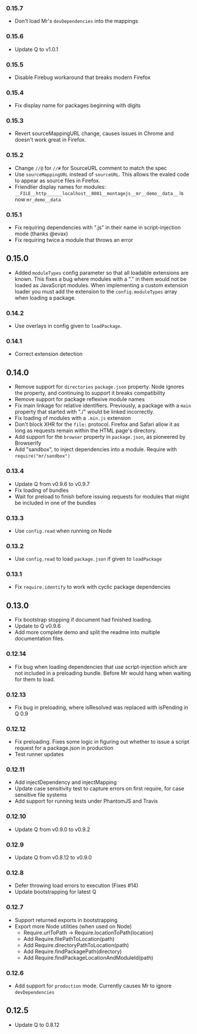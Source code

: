 ### 0.15.7

 - Don't load Mr's `devDependencies` into the mappings

### 0.15.6

 - Update Q to v1.0.1

### 0.15.5

 - Disable Firebug workaround that breaks modern Firefox

### 0.15.4

 - Fix display name for packages beginning with digits

### 0.15.3

 - Revert sourceMappingURL change, causes issues in Chrome and doesn't work great in Firefox.

### 0.15.2

 - Change `//@` for `//#` for SourceURL comment to match the spec
 - Use `sourceMappingURL` instead of `sourceURL`. This allows the evaled code
   to appear as source files in Firefox.
 - Friendlier display names for modules:
   `__FILE__http______localhost__8081__montagejs__mr__demo__data__` is now
   `mr_demo__data`

### 0.15.1

 - Fix requiring dependencies with ".js" in their name in script-injection mode
   (thanks @evax)
 - Fix requiring twice a module that throws an error

## 0.15.0

 - Added `moduleTypes` config parameter so that all loadable extensions are
   known. This fixes a bug where modules with a "." in them would not be loaded
   as JavaScript modules. When implementing a custom extension loader you must
   add the extension to the `config.moduleTypes` array when loading a package.

### 0.14.2

 - Use overlays in config given to `loadPackage`.

### 0.14.1

 - Correct extension detection

## 0.14.0

 - Remove support for `directories` `package.json` property. Node ignores the
   property, and continuing to support it breaks compatibility
 - Remove support for package reflexive module names
 - Fix main linkage for relative identifiers. Previously, a package with a
   `main` property that started with "./" would be linked incorrectly.
 - Fix loading of modules with a `.min.js` extension
 - Don't block XHR for the `file:` protocol. Firefox and Safari allow it as
   long as requests remain within the HTML page's directory.
 - Add support for the `browser` property in `package.json`, as pioneered by
   Browserify
 - Add "sandbox", to inject dependencies into a module. Require with
   `require("mr/sandbox")`

### 0.13.4

 - Update Q from v0.9.6 to v0.9.7
 - Fix loading of bundles
 - Wait for preload to finish before issuing requests for modules that might
   be included in one of the bundles

### 0.13.3

 - Use `config.read` when running on Node

### 0.13.2

 - Use `config.read` to load `package.json` if given to `loadPackage`

### 0.13.1

 - Fix `require.identify` to work with cyclic package dependencies

## 0.13.0

 - Fix bootstrap stopping if document had finished loading.
 - Update to Q v0.9.6
 - Add more complete demo and split the readme into multiple documentation
   files.

### 0.12.14

 - Fix bug when loading dependencies that use script-injection which are not
   included in a preloading bundle. Before Mr would hang when waiting for them
   to load.

### 0.12.13

 - Fix bug in preloading, where isResolved was replaced with isPending in Q 0.9

### 0.12.12

 - Fix preloading. Fixes some logic in figuring out whether to issue a script
   request for a package.json in production
 - Test runner updates

### 0.12.11

 - Add injectDependency and injectMapping
 - Update case sensitivity test to capture errors on first require, for case
   sensitive file systems
 - Add support for running tests under PhantomJS and Travis

### 0.12.10

 - Update Q from v0.9.0 to v0.9.2

### 0.12.9

 - Update Q from v0.8.12 to v0.9.0

### 0.12.8

 - Defer throwing load errors to execution (Fixes #14)
 - Update bootstrapping for latest Q

### 0.12.7

 - Support returned exports in bootstrapping
 - Export more Node utilities (when used on Node)
    - Require.urlToPath -> Require.locationToPath(location)
    - Add Require.filePathToLocation(path)
    - Add Require.directoryPathToLocation(path)
    - Add Require.findPackagePath(directory)
    - Add Require.findPackageLocationAndModuleId(path)

### 0.12.6

 - Add support for `production` mode. Currently causes Mr to ignore
   `devDependencies`

## 0.12.5

 - Update Q to 0.8.12

